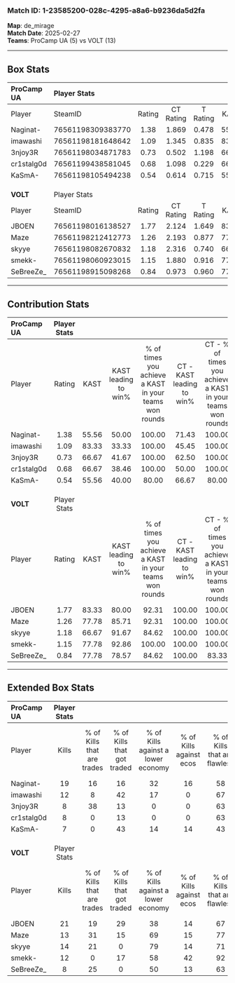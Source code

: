 ### Match ID: 1-23585200-028c-4295-a8a6-b9236da5d2fa  
**Map**: de_mirage  
**Match Date**: 2025-02-27  
**Teams**: ProCamp UA (5) vs VOLT (13)  

---  

## Box Stats  

| **ProCamp UA** | Player Stats      |        |           |          |       |       |       |         |        |      |     |
| :- | :- | :-: | :-: | :-: | :-: | :-: | :-: | :-: | :-: | :-: | :-: |
| Player         | SteamID           | Rating | CT Rating | T Rating | KAST  |  ADR  | Kills | Assists | Deaths | K/D  | HS% |
| Naginat-       | 76561198309383770 |  1.38  |   1.869   |  0.478   | 55.56 | 112.3 |  19   |    4    |   13   | 1.46 | 52  |
| imawashi       | 76561198181648642 |  1.09  |   1.345   |  0.835   | 83.33 | 72.6  |  12   |    4    |   14   | 0.86 | 33  |
| 3njoy3R        | 76561198034871783 |  0.73  |   0.502   |  1.198   | 66.67 | 45.5  |   8   |    2    |   12   | 0.67 | 62  |
| cr1stalg0d     | 76561199438581045 |  0.68  |   1.098   |  0.229   | 66.67 | 48.6  |   8   |    1    |   14   | 0.57 | 37  |
| KaSmA-         | 76561198105494238 |  0.54  |   0.614   |  0.715   | 55.56 | 49.8  |   7   |    3    |   15   | 0.47 | 42  |
|                |                   |        |           |          |       |       |       |         |        |      |     |
|                |                   |        |           |          |       |       |       |         |        |      |     |
|                |                   |        |           |          |       |       |       |         |        |      |     |
| **VOLT**       | Player Stats      |        |           |          |       |       |       |         |        |      |     |
| Player         | SteamID           | Rating | CT Rating | T Rating | KAST  |  ADR  | Kills | Assists | Deaths | K/D  | HS% |
| JBOEN          | 76561198016138527 |  1.77  |   2.124   |  1.649   | 83.33 | 96.2  |  21   |    3    |   8    | 2.63 | 47  |
| Maze           | 76561198212412773 |  1.26  |   2.193   |  0.877   | 77.78 | 90.6  |  13   |    7    |   11   | 1.18 | 46  |
| skyye          | 76561198082670832 |  1.18  |   2.316   |  0.740   | 66.67 | 71.9  |  14   |    4    |   10   | 1.40 | 71  |
| smekk-         | 76561198060923015 |  1.15  |   1.880   |  0.916   | 77.78 | 75.4  |  12   |    5    |   11   | 1.09 | 58  |
| SeBreeZe_      | 76561198915098268 |  0.84  |   0.973   |  0.960   | 77.78 | 60.9  |   8   |    9    |   14   | 0.57 | 50  |
---  

## Contribution Stats  

| **ProCamp UA** | Player Stats |       |                      |                                                        |                           |                                                             |                          |                                                            |
| :- | :-: | :-: | :-: | :-: | :-: | :-: | :-: | :-: |
| Player         |    Rating    | KAST  | KAST leading to win% | % of times you achieve a KAST in your teams won rounds | CT - KAST leading to win% | CT - % of times you achieve a KAST in your teams won rounds | T - KAST leading to win% | T - % of times you achieve a KAST in your teams won rounds |
| Naginat-       |     1.38     | 55.56 |        50.00         |                         100.00                         |           71.43           |                           100.00                            |           0.00           |                            0.00                            |
| imawashi       |     1.09     | 83.33 |        33.33         |                         100.00                         |           45.45           |                           100.00                            |           0.00           |                            0.00                            |
| 3njoy3R        |     0.73     | 66.67 |        41.67         |                         100.00                         |           62.50           |                           100.00                            |           0.00           |                            0.00                            |
| cr1stalg0d     |     0.68     | 66.67 |        38.46         |                         100.00                         |           50.00           |                           100.00                            |           0.00           |                            0.00                            |
| KaSmA-         |     0.54     | 55.56 |        40.00         |                         80.00                          |           66.67           |                            80.00                            |           0.00           |                            0.00                            |
|                |              |       |                      |                                                        |                           |                                                             |                          |                                                            |
|                |              |       |                      |                                                        |                           |                                                             |                          |                                                            |
|                |              |       |                      |                                                        |                           |                                                             |                          |                                                            |
| **VOLT**       | Player Stats |       |                      |                                                        |                           |                                                             |                          |                                                            |
| Player         |    Rating    | KAST  | KAST leading to win% | % of times you achieve a KAST in your teams won rounds | CT - KAST leading to win% | CT - % of times you achieve a KAST in your teams won rounds | T - KAST leading to win% | T - % of times you achieve a KAST in your teams won rounds |
| JBOEN          |     1.77     | 83.33 |        80.00         |                         92.31                          |          100.00           |                           100.00                            |          66.67           |                           85.71                            |
| Maze           |     1.26     | 77.78 |        85.71         |                         92.31                          |          100.00           |                           100.00                            |          75.00           |                           85.71                            |
| skyye          |     1.18     | 66.67 |        91.67         |                         84.62                          |          100.00           |                           100.00                            |          83.33           |                           71.43                            |
| smekk-         |     1.15     | 77.78 |        92.86         |                         100.00                         |          100.00           |                           100.00                            |          87.50           |                           100.00                           |
| SeBreeZe_      |     0.84     | 77.78 |        78.57         |                         84.62                          |          100.00           |                            83.33                            |          66.67           |                           85.71                            |
---  

## Extended Box Stats  

| **ProCamp UA** | Player Stats |                            |                            |                                    |                         |                              |                                 |        |                             |                                     |                          |                               |                            |
| :- | :-: | :-: | :-: | :-: | :-: | :-: | :-: | :-: | :-: | :-: | :-: | :-: | :-: |
| Player         |    Kills     | % of Kills that are trades | % of Kills that got traded | % of Kills against a lower economy | % of Kills against ecos | % of Kills that are flawless | % of Kills that are close duels | Deaths | % of Deaths that get traded | % of Deaths against a lower economy | % of Deaths against ecos | % of Deaths that are flawless | % of Deaths that are close |
| Naginat-       |      19      |             16             |             16             |                 32                 |           16            |              58              |                0                |   13   |              8              |                  8                  |            8             |              92               |             0              |
| imawashi       |      12      |             8              |             42             |                 17                 |            0            |              67              |                8                |   14   |             21              |                  7                  |            7             |              64               |             21             |
| 3njoy3R        |      8       |             38             |             13             |                 0                  |            0            |              63              |                0                |   12   |              0              |                 17                  |            8             |              67               |             0              |
| cr1stalg0d     |      8       |             0              |             13             |                 0                  |            0            |              63              |               13                |   14   |             21              |                 14                  |            7             |              71               |             7              |
| KaSmA-         |      7       |             0              |             43             |                 14                 |           14            |              43              |                0                |   15   |             20              |                 13                  |            7             |              73               |             0              |
|                |              |                            |                            |                                    |                         |                              |                                 |        |                             |                                     |                          |                               |                            |
|                |              |                            |                            |                                    |                         |                              |                                 |        |                             |                                     |                          |                               |                            |
|                |              |                            |                            |                                    |                         |                              |                                 |        |                             |                                     |                          |                               |                            |
| **VOLT**       | Player Stats |                            |                            |                                    |                         |                              |                                 |        |                             |                                     |                          |                               |                            |
| Player         |    Kills     | % of Kills that are trades | % of Kills that got traded | % of Kills against a lower economy | % of Kills against ecos | % of Kills that are flawless | % of Kills that are close duels | Deaths | % of Deaths that get traded | % of Deaths against a lower economy | % of Deaths against ecos | % of Deaths that are flawless | % of Deaths that are close |
| JBOEN          |      21      |             19             |             29             |                 38                 |           14            |              67              |                0                |   8    |             13              |                 25                  |            0             |              100              |             0              |
| Maze           |      13      |             31             |             15             |                 69                 |           15            |              77              |               15                |   11   |             18              |                 45                  |            9             |              55               |             9              |
| skyye          |      14      |             21             |             0              |                 79                 |           14            |              71              |                7                |   10   |             30              |                 30                  |            0             |              50               |             0              |
| smekk-         |      12      |             0              |             17             |                 58                 |           42            |              92              |                0                |   11   |             27              |                 27                  |            9             |              55               |             0              |
| SeBreeZe_      |      8       |             25             |             0              |                 50                 |           13            |              63              |               13                |   14   |             29              |                 50                  |            14            |              50               |             7              |
